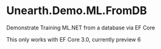 ﻿# Unearth.Demo.ML.FromDB
Demonstrate Training ML.NET from a database via EF Core

This only works with EF Core 3.0, currently preview 6


